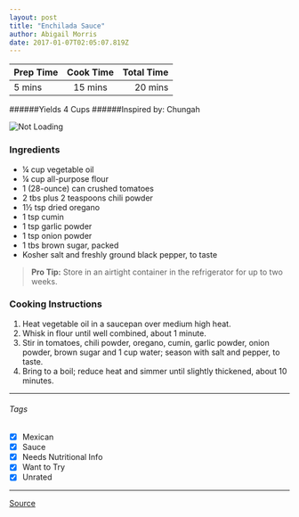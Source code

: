 ```yaml
---
layout: post
title: "Enchilada Sauce"
author: Abigail Morris
date: 2017-01-07T02:05:07.819Z
---
```


| Prep Time  | Cook Time    | Total Time  |
| ---------- |:------------:| -----------:|
| 5 mins    | 15 mins      | 20 mins     |


######Yields 4 Cups
######Inspired by: Chungah

![Not Loading](http://i.imgur.com/uYqVpAOl.png)

### Ingredients

* ¼ cup vegetable oil
* ¼ cup all-purpose flour
* 1 (28-ounce) can crushed tomatoes
* 2 tbs plus 2 teaspoons chili powder
* 1½ tsp dried oregano
* 1 tsp cumin
* 1 tsp garlic powder
* 1 tsp onion powder
* 1 tbs brown sugar, packed
* Kosher salt and freshly ground black pepper, to taste

> **Pro Tip:** Store in an airtight container in the refrigerator for up to two weeks.

### Cooking Instructions

1. Heat vegetable oil in a saucepan over medium high heat.
2. Whisk in flour until well combined, about 1 minute.
3. Stir in tomatoes, chili powder, oregano, cumin, garlic powder, onion powder, brown sugar and 1 cup water; season with salt and pepper, to taste.
4. Bring to a boil; reduce heat and simmer until slightly thickened, about 10 minutes.


---

###### Tags
- [x] Mexican
- [x] Sauce
- [x] Needs Nutritional Info
- [x] Want to Try
- [x] Unrated

---

[Source](http://damndelicious.net/2014/03/17/homemade-enchilada-sauce/)

